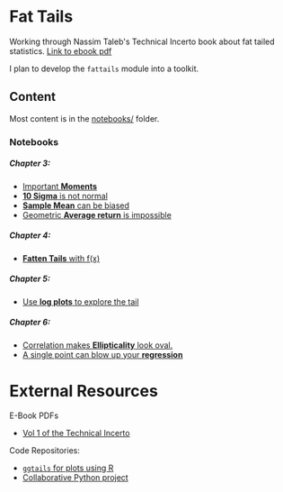 # Fat Tails
Working through Nassim Taleb's Technical Incerto book about fat tailed statistics. [Link to ebook pdf](https://researchers.one/articles/statistical-consequences-of-fat-tails-real-world-preasymptotics-epistemology-and-applications/5f52699d36a3e45f17ae7e36)

I plan to develop the `fattails` module into a toolkit.

## Content
Most content is in the [notebooks/](./notebooks) folder.

### Notebooks
##### Chapter 3:
* [Important __Moments__](./notebooks/Notebook-02%20-%20Moment%20and%20Kurtosis.ipynb)
* [__10 Sigma__ is not normal](./notebooks/Notebook-04%20-%20Sympy%2010%20Sigma%20Event.ipynb)
* [__Sample Mean__ can be biased](./notebooks/Notebook-07%20-%20Pareto%20Sample%20Mean%20Distribution.ipynb)
* [Geometric __Average return__ is impossible](./notebooks/Notebook-11%20-%20Ergodicity%20and%20S%26P500.ipynb)

##### Chapter 4:
* [__Fatten Tails__ with f(x)](./notebooks/Notebook-10%20-%20Convex%20Transformation%20-%20pdf%20manipulation.ipynb)

##### Chapter 5:
* [Use __log plots__ to explore the tail](./notebooks/NB-14%20-%20LogLog%20Exceedance%20Flights.ipynb)

##### Chapter 6:
* [Correlation makes __Ellipticality__  look oval.](./notebooks/NB-19%20-%20Ellipticality.ipynb)
* [A single point can blow up your __regression__](./notebooks/NB-16%20-%20Fat%20Tail%20Regression.ipynb)

# External Resources
E-Book PDFs
* [Vol 1 of the Technical Incerto](https://researchers.one/articles/20.01.00018)

Code Repositories:
* [`ggtails` for plots using R](https://github.com/David-Salazar/ggtails)
* [Collaborative Python project](https://github.com/MarcosCarreira/StatisticalConsequencesOfFatTails)
